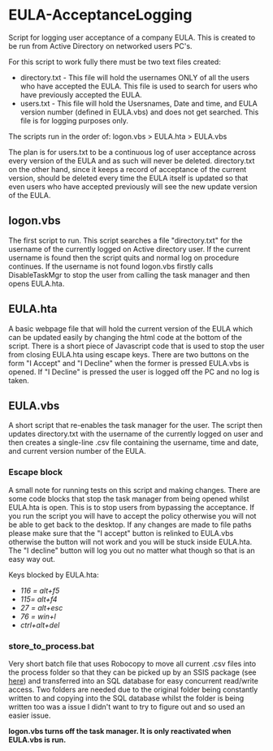 # EULA-AcceptanceLogging
Script for logging user acceptance of a company EULA.
This is created to be run from Active Directory on networked users PC's.

For this script to work fully there must be two text files created:
  + directory.txt - This file will hold the usernames ONLY of all the users who have accepted the EULA. This file is used to        search for users who have previously accepted the EULA.
  + users.txt - This file will hold the Usersnames, Date and time, and EULA version number (defined in EULA.vbs) and does not get   searched. This file is for logging purposes only.

The scripts run in the order of: logon.vbs > EULA.hta > EULA.vbs

The plan is for users.txt to be a continuous log of user acceptance across every version of the EULA and as such will never be deleted. directory.txt on the other hand, since it keeps a record of acceptance of the current version, should be deleted every time the EULA itself is updated so that even users who have accepted previously will see the new update version of the EULA.

## logon.vbs
The first script to run. This script searches a file "directory.txt" for the username of the currently logged on Active directory user. If the current username is found then the script quits and normal log on procedure continues.
If the username is not found logon.vbs firstly calls DisableTaskMgr to stop the user from calling the task manager and then opens EULA.hta.

## EULA.hta
A basic webpage file that will hold the current version of the EULA which can be updated easily by changing the html code at the bottom of the script.
There is a short piece of Javascript code that is used to stop the user from closing EULA.hta using escape keys. 
There are two buttons on the form "I Accept" and "I Decline" when the former is pressed EULA.vbs is opened. If "I Decline" is pressed the user is logged off the PC and no log is taken.

## EULA.vbs
A short script that re-enables the task manager for the user. The script then updates directory.txt with the username of the currently logged on user and then creates a single-line .csv file containing the username, time and date, and current version number of the EULA.

### Escape block
A small note for running tests on this script and making changes. There are some code blocks that stop the task manager from being opened whilst EULA.hta is open. This is to stop users from bypassing the acceptance. If you run the script you will have to accept the policy otherwise you will not be able to get back to the desktop. If any changes are made to file paths please make sure that the "I accept" button is relinked to EULA.vbs otherwise the button will not work and you will be stuck inside EULA.hta. The "I decline" button will log you out no matter what though so that is an easy way out.

Keys blocked by EULA.hta:
+ _116 = alt+f5_
+ _115= alt+f4_
+ _27 = alt+esc_
+ _76 = win+l_
+ _ctrl+alt+del_

### store_to_process.bat
Very short batch file that uses Robocopy to move all current .csv files into the process folder so that they can be picked up by an SSIS package (see [here](https://www.mssqltips.com/sqlservertip/2874/loop-through-flat-files-in-sql-server-integration-services/)) and transferred into an SQL database for easy concurrent read/write access.
Two folders are needed due to the original folder being constantly written to and copying into the SQL database whilst the folder is being written too was a issue I didn't want to try to figure out and so used an easier issue.



**logon.vbs turns off the task manager. It is only reactivated when EULA.vbs is run.**
